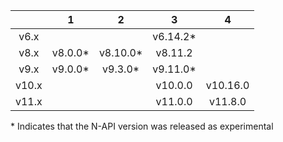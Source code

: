 
|       | 1       | 2        | 3        | 4        |
|:-----:|:-------:|:--------:|:--------:|:--------:|
| v6.x  |         |          | v6.14.2* |          |
| v8.x  | v8.0.0* | v8.10.0* | v8.11.2  |          |
| v9.x  | v9.0.0* | v9.3.0*  | v9.11.0* |          |
| v10.x |         |          | v10.0.0  | v10.16.0 |
| v11.x |         |          | v11.0.0  | v11.8.0  |

\* Indicates that the N-API version was released as experimental


